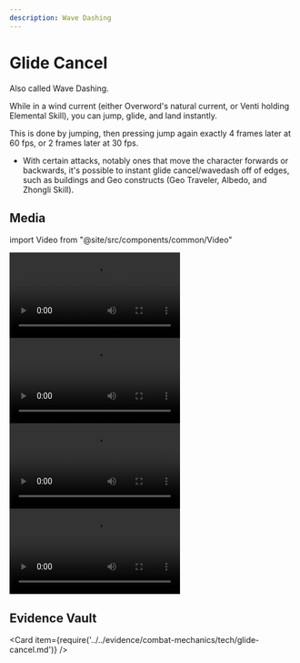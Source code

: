 ```yaml
---
description: Wave Dashing
---
```


# Glide Cancel

Also called Wave Dashing.

While in a wind current (either Overword's natural current, or Venti holding Elemental Skill), you can jump, glide, and land instantly.

This is done by jumping, then pressing jump again exactly 4 frames later at 60 fps, or 2 frames later at 30 fps.

* With certain attacks, notably ones that move the character forwards or backwards, it's possible to instant glide cancel/wavedash off of edges, such as buildings and Geo constructs (Geo Traveler, Albedo, and Zhongli Skill).

## Media

import Video from "@site/src/components/common/Video"

<Tabs>

<TabItem value="sgc" label="Standing glide cancel">
<Video src="QmWy3Fgf7H4bpayzdsuT2LoiznHedzBqWidegEPCQYXNzY" caption="Standing glide cancel" />
</TabItem>

<TabItem value="60gc" label="60fps glide cancel">
<Video src="QmQSeckJpzMTK2BEWtgBaZcckRDgBBe2yTPGpByCo3ywVu" caption="60fps glide cancel" />
</TabItem>

<TabItem value="gcva" label="Glide canceling various animations">
<Video src="QmasR78qSeVetvMyLqqsQBkLda4NhKG7KYkGpDKh3BMFpx" caption="Glide canceling various animations" />
</TabItem>

<TabItem value="rbgc" label="Raiden's Burst combo with glide cancel">
<Video src="QmWjznn8NjhxMd1QPdTdNUo2Pkx6o8YE6CkqdSrSyAsodY" caption="Raiden's Burst combo with glide cancel" />
</TabItem>
</Tabs>

## Evidence Vault

<Card item={require('../../evidence/combat-mechanics/tech/glide-cancel.md')} />
